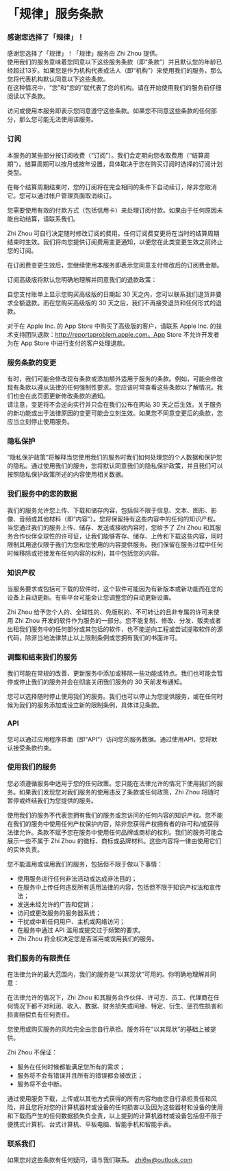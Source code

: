 # 「规律」服务条款


### 感谢您选择了「规律」！

感谢您选择了「规律」！「规律」服务由 Zhi Zhou 提供。  
使用我们的服务意味着您同意以下这些服务条款（即“条款”）并且默认您的年龄已经超过13岁。如果您是作为机构代表或法人（即“机构”）来使用我们的服务，那么您将代表机构默认同意以下这些条款。  
在这种情况中，“您”和“您的”就代表了您的机构。请在开始使用我们的服务前仔细阅读以下条款。

访问或使用本服务即表示您同意遵守这些条款。如果您不同意这些条款的任何部分，那么您可能无法使用该服务。


### 订阅

本服务的某些部分按订阅收费（“订阅”）。我们会定期向您收取费用（“结算周期”）。结算周期可以按月或按年设置，具体取决于您在购买订阅时选择的订阅计划类型。

在每个结算周期结束时，您的订阅将在完全相同的条件下自动续订，除非您取消它。您可以通过帐户管理页面取消续订。

您需要使用有效的付款方式（包括信用卡）来处理订阅付款。如果由于任何原因未能自动结算，请联系我们。

Zhi Zhou 可自行决定随时修改订阅的费用。任何订阅费变更将在当时的结算周期结束时生效。我们将向您提供订阅费用变更通知，以便您在此类变更生效之前终止您的订阅。

在订阅费变更生效后，您继续使用本服务即表示您同意支付修改后的订阅费金额。

订阅高级版将默认您明确地理解并同意我们的退款政策：

自您支付账单上显示您购买高级版的日期起 30 天之内，您可以联系我们退货并要求全额退款。而在您购买高级版的 30 天之后，我们不再接受退货和任何形式的退款。

对于在 Apple Inc. 的 App Store 中购买了高级版的客户，请联系 Apple Inc. 的技术支持团队退款：http://reportaproblem.apple.com。App Store 不允许开发者为在 App Store 中进行支付的客户处理退款。


### 服务条款的变更

有时，我们可能会修改现有条款或添加额外适用于服务的条款。例如，可能会修改现有条款以遵从法律的任何强制性要求。您应该时常查看这些条款以了解情况。我们也会在此页面更新修改条款的通知。  
请注意，变更将不会逆向实行并只会在我们公布在网站 30 天之后生效。关于服务的新功能或出于法律原因的变更可能会立刻生效。如果您不同意变更后的条款，您应当立刻停止使用服务。


### 隐私保护

“隐私保护政策”将解释当您使用我们的服务时我们如何处理您的个人数据和保护您的隐私。通过使用我们的服务，您将默认同意我们的隐私保护政策，并且我们可以按照隐私保护政策所述的内容使用相关数据。


### 我们服务中的您的数据

我们的服务允许您上传、下载和储存内容，包括但不限于信息、文本、图形、影像、音频或其他材料（即“内容”）。您将保留持有这些内容中的任何的知识产权。  
当您通过我们的服务上传、储存、发送或接收内容时，您给予了 Zhi Zhou 和其服务合作伙伴全球性的许可证，让我们能够寄存、储存、上传和下载这些内容，同时限制其用途仅限于我们为您和您使用的内容提供服务。我们保留在服务过程中任何时候移除或拒接发布任何内容的权利，其中包括您的内容。


### 知识产权

当服务要求或包括可下载的软件时，这个软件可能因为有新版本或新功能而在您的设备上自动更新。有些平台可能会让您调整您的自动更新设置。

Zhi Zhou 给予您个人的、全球性的、免版税的、不可转让的且非专属的许可来使用 Zhi Zhou 开发的软件作为服务的一部分。您不能复制、修改、分发、贩卖或者出租我们服务中的任何部分或其包括的软件，也不能逆向工程或尝试提取软件的源代码，除非当地法律禁止以上限制条例或您拥有我们的书面许可。


### 调整和结束我们的服务

我们可能在常规的改善、更新服务中添加或移除一些功能或特点。我们也可能会暂停或停止我们的服务并会在彻底关闭我们服务的 30 天前发布通知。

您可以选择随时停止使用我们的服务。我们也可以停止为您提供服务，或在任何时候为我们的服务添加或设立新的限制条例，具体详见条款。


### API

您可以通过应用程序界面（即“API”）访问您的服务数据。通过使用API，您将默认接受条款约束。


### 使用我们的服务

您必须遵循服务中适用于您的任何政策。您只能在法律允许的情况下使用我们的服务。如果我们发现您对我们服务的使用违反了条款或任何政策，Zhi Zhou 将随时暂停或终结我们为您提供的服务。

使用我们的服务不代表您拥有我们的服务或您访问的任何内容的知识产权。您不能在我们的服务中使用任何产权保护内容，除非您获得产权拥有者的许可和/或获得法律允许。条款不赋予您在服务中使用任何品牌或商标的权利。我们的服务可能会展示一些不属于 Zhi Zhou 的徽标、商标或品牌材料。这些内容将一律由使用它们的实体负责。

您不能滥用或误用我们的服务，包括但不限于做以下事情：

* 使用服务进行任何非法活动或达成非法目的；
* 在服务中上传任何违反所有适用法律的内容，包括但不限于知识产权法和宣传法；
* 发送未经允许的广告和促销；
* 访问或更改服务的服务器系统；
* 干扰或中断任何用户、主机或网络访问；
* 在服务中通过 API 滥用或提交过于频繁的要求。
* Zhi Zhou 将全权决定您是否滥用或误用我们的服务。


### 我们服务的有限责任

在法律允许的最大范围内，我们的服务是“以其现状”可用的。你明确地理解并同意：

在法律允许的情况下，Zhi Zhou 和其服务合作伙伴、许可方、员工、代理商在任何情况下都不对利润、收入、数据、财务损失或间接、特定、衍生、惩罚性损害和损害赔偿负有任何责任。

您使用或购买服务的风险完全由您自行承担。服务将在“以其现状”的基础上被提供。

Zhi Zhou 不保证：

* 服务在任何时候都能满足您所有的需求；
* 服务将不会有错误并且所有的错误都会被改正；
* 服务将不会中断。

通过使用服务下载，上传或以其他方式获得的所有内容均由您自行承担责任和风险，并且您将对您的计算机器材或设备的任何损害以及因为这些器材和设备的使用和下载而产生的任何数据损失负全责，以上提到的计算机器材或设备包括但不限于便携式计算机、台式计算机、平板电脑、智能手机和智能手表。


### 联系我们

如果您对这些条款有任何疑问，请与我们联系。 zhi6w@outlook.com

